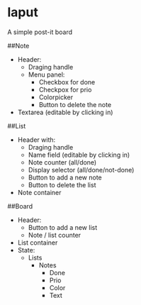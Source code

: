 # laput
A simple post-it board

##Note

- Header:
	- Draging handle
	- Menu panel: 
		- Checkbox for done
		- Checkpox for prio
		- Colorpicker
		- Button to delete the note
- Textarea (editable by clicking in)

##List

- Header with:
	- Draging handle
	- Name field (editable by clicking in)
	- Note counter (all/done)
	- Display selector (all/done/not-done)
	- Button to add a new note
	- Button to delete the list
- Note container
 
##Board

- Header:
	- Button to add a new list
	- Note / list counter
- List container
- State:
	- Lists
		- Notes
			- Done
			- Prio
			- Color
			- Text
